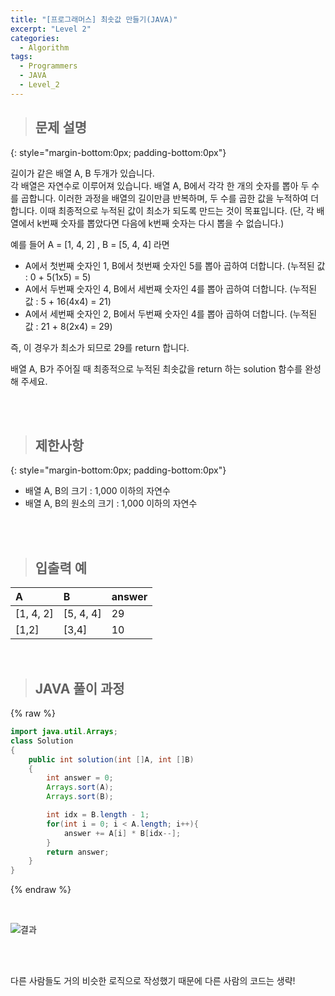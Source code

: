 ```yaml
---
title: "[프로그래머스] 최솟값 만들기(JAVA)"
excerpt: "Level 2"
categories: 
  - Algorithm
tags: 
  - Programmers
  - JAVA
  - Level_2
---
```



> ## 문제 설명
{: style="margin-bottom:0px; padding-bottom:0px"}

길이가 같은 배열 A, B 두개가 있습니다.<br>각 배열은 자연수로 이루어져 있습니다.
배열 A, B에서 각각 한 개의 숫자를 뽑아 두 수를 곱합니다. 이러한 과정을 배열의 길이만큼 반복하며, 두 수를 곱한 값을 누적하여 더합니다. 이때 최종적으로 누적된 값이 최소가 되도록 만드는 것이 목표입니다. (단, 각 배열에서 k번째 숫자를 뽑았다면 다음에 k번째 숫자는 다시 뽑을 수 없습니다.)<br>

예를 들어 A = [1, 4, 2] , B = [5, 4, 4] 라면

- A에서 첫번째 숫자인 1, B에서 첫번째 숫자인 5를 뽑아 곱하여 더합니다. (누적된 값 : 0 + 5(1x5) = 5)
- A에서 두번째 숫자인 4, B에서 세번째 숫자인 4를 뽑아 곱하여 더합니다. (누적된 값 : 5 + 16(4x4) = 21)
- A에서 세번째 숫자인 2, B에서 두번째 숫자인 4를 뽑아 곱하여 더합니다. (누적된 값 : 21 + 8(2x4) = 29)

즉, 이 경우가 최소가 되므로 29를 return 합니다.<br>

배열 A, B가 주어질 때 최종적으로 누적된 최솟값을 return 하는 solution 함수를 완성해 주세요.

<br><br>


> ## 제한사항
{: style="margin-bottom:0px; padding-bottom:0px"}

- 배열 A, B의 크기 : 1,000 이하의 자연수
- 배열 A, B의 원소의 크기 : 1,000 이하의 자연수
<br>
<br>


> ## 입출력 예

|A|B|answer|
|:------|:------|:------|
|[1, 4, 2]|[5, 4, 4]|29|
|[1,2]|[3,4]|10|

<br>

> ## JAVA 풀이 과정

{% raw %}

```java
import java.util.Arrays;
class Solution
{
    public int solution(int []A, int []B)
    {
        int answer = 0;
        Arrays.sort(A);
        Arrays.sort(B);

        int idx = B.length - 1;
        for(int i = 0; i < A.length; i++){
            answer += A[i] * B[idx--];
        }
        return answer;
    }
}
```

{% endraw %}

<br>

![결과](https://user-images.githubusercontent.com/70805241/120901111-c7c44700-c673-11eb-9ebe-21f59dc3733b.png) <br>




<br><br>




다른 사람들도 거의 비슷한 로직으로 작성했기 때문에 다른 사람의 코드는 생략!<br>

